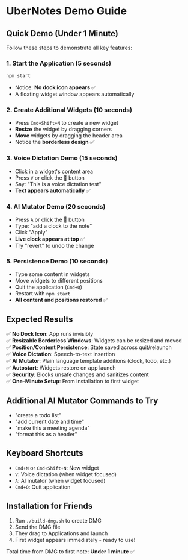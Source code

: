 # UberNotes Demo Guide

## Quick Demo (Under 1 Minute)

Follow these steps to demonstrate all key features:

### 1. Start the Application (5 seconds)
```bash
npm start
```
- Notice: **No dock icon appears** ✅
- A floating widget window appears automatically

### 2. Create Additional Widgets (10 seconds)
- Press `Cmd+Shift+N` to create a new widget
- **Resize** the widget by dragging corners
- **Move** widgets by dragging the header area
- Notice the **borderless design** ✅

### 3. Voice Dictation Demo (15 seconds)
- Click in a widget's content area
- Press `V` or click the 🎤 button
- Say: "This is a voice dictation test"
- **Text appears automatically** ✅

### 4. AI Mutator Demo (20 seconds)
- Press `A` or click the 🤖 button
- Type: "add a clock to the note"
- Click "Apply"
- **Live clock appears at top** ✅
- Try "revert" to undo the change

### 5. Persistence Demo (10 seconds)
- Type some content in widgets
- Move widgets to different positions
- Quit the application (`Cmd+Q`)
- Restart with `npm start`
- **All content and positions restored** ✅

## Expected Results

✅ **No Dock Icon**: App runs invisibly  
✅ **Resizable Borderless Windows**: Widgets can be resized and moved  
✅ **Position/Content Persistence**: State saved across quit/relaunch  
✅ **Voice Dictation**: Speech-to-text insertion  
✅ **AI Mutator**: Plain language template additions (clock, todo, etc.)  
✅ **Autostart**: Widgets restore on app launch  
✅ **Security**: Blocks unsafe changes and sanitizes content  
✅ **One-Minute Setup**: From installation to first widget  

## Additional AI Mutator Commands to Try

- "create a todo list"
- "add current date and time" 
- "make this a meeting agenda"
- "format this as a header"

## Keyboard Shortcuts

- `Cmd+N` or `Cmd+Shift+N`: New widget
- `V`: Voice dictation (when widget focused)
- `A`: AI mutator (when widget focused)
- `Cmd+Q`: Quit application

## Installation for Friends

1. Run `./build-dmg.sh` to create DMG
2. Send the DMG file
3. They drag to Applications and launch
4. First widget appears immediately - ready to use!

Total time from DMG to first note: **Under 1 minute** ✅
